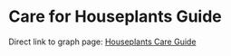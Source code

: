 # Care for Houseplants Guide
Direct link to graph page: [Houseplants Care Guide](https://rubui.github.io/CMPS165_Final_Project/graph.html)

